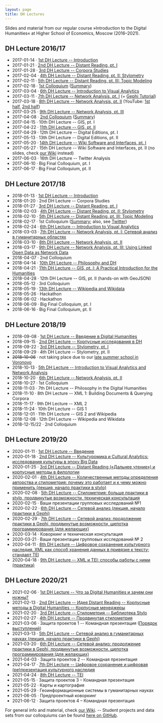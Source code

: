 ```yaml
---
layout: page
title: DH Lectures
---
```


Slides and material from our regular course »Introduction to the Digital Humanities« at Higher School of Economics, Moscow (2016–2021).

DH Lecture 2016/17
------------------

-   2017-01-14 · [1st DH Lecture --
    Introduction](/slides/2017-01-14-dh-lecture/index.html)
-   2017-01-21 · [2nd DH Lecture -- Distant Reading, pt.
    I](/slides/2017-01-21-dh-lecture/index.html)
-   2017-01-28 · [3rd DH Lecture -- Corpora
    Studies](https://cloud.mail.ru/public/3qnj/jYuWbqC8B)
-   2017-02-04 · [4th DH Lecture -- Distant Reading, pt. II:
    Stylometry](http://slides.com/danilsko/stylometry)
-   2017-02-11 · [5th DH Lecture -- Distant Reading, pt. III: Topic
    Modeling](/slides/2017-02-11-dh-lecture/index.html)
-   2017-02-18 · [1st
    Colloquium](https://hum.hse.ru/digital/minor_presentations)
    ([Summary](https://ling.hse.ru/news/202466349.html))
-   2017-03-04 · [6th DH Lecture -- Introduction to Visual
    Analytics](/slides/2017-03-04-dh-lecture/index.html)
-   2017-03-11 · [7th DH Lecture -- Network Analysis, pt.
    I](/slides/2017-03-11-dh-lecture/index.html) (+ [Gephi
    Tutorial](http://slides.com/danilsko/gephi/))
-   2017-03-18 · [8th DH Lecture -- Network Analysis, pt.
    II](http://slides.com/danilsko/networks1803) (YouTube: [1st
    half](https://www.youtube.com/watch?v=vwcMldy1v1E), [2nd
    half](https://www.youtube.com/watch?v=UpK5ioaLK8s))
-   2017-03-25 · [9th DH Lecture -- Network Analysis, pt.
    III](http://slides.com/danilsko/networks_2503)
-   2017-04-08 · [2nd
    Colloquium](https://drive.google.com/drive/folders/0B52X2sjf-HWaNnJSWE9MY1NUSzQ)
    ([Summary](https://hum.hse.ru/digital/news/206773411.html))
-   2017-04-15 · 10th DH Lecture -- GIS, pt. I
-   2017-04-22 · [11th DH Lecture -- GIS, pt.
    II](/slides/2017-04-22-dh-lecture/index.html)
-   2017-04-29 · 12th DH Lecture -- Digital Editions, pt. I
-   2017-05-13 · 13th DH Lecture -- Digital Editions, pt. II
-   2017-05-20 · [14th DH Lecture -- Wiki Software and Interfaces, pt.
    I](/slides/2017-05-20-dh-lecture/index.html)
-   2017-05-27 · 15th DH Lecture -- Wiki Software and Interfaces, pt. II
    (no slides, check [our Wiki](https://wiki.dh-minor.org/) instead)
-   2017-06-03 · 16th DH Lecture -- Twitter Analysis
-   2017-06-10 · Big Final Colloquium, pt. I
-   2017-06-17 · Big Final Colloquium, pt. II

DH Lecture 2017/18
------------------

-   2018-01-13 · [1st DH Lecture --
    Introduction](/slides/2018-01-13-dh-lecture/index.html)
-   2018-01-20 · 2nd DH Lecture -- Corpora Studies
-   2018-01-27 · [3rd DH Lecture -- Distant Reading, pt.
    I](/slides/2018-01-27-dh-lecture/index.html)
-   2018-02-03 · [4th DH Lecture -- Distant Reading, pt. II:
    Stylometry](http://slides.com/danilsko/stylometry_2018/)
-   2018-02-10 · [5th DH Lecture -- Distant Reading, pt. III: Topic
    Modeling](/slides/2018-02-10-dh-lecture/index.html)
-   2018-02-17 · 1st Colloquium
    ([Summary](https://hum.hse.ru/digital/news/217695778.html); also,
    see [Twitter](https://twitter.com/dh_hse/status/964848501267017729))
-   2018-02-24 · [6th DH Lecture -- Introduction to Visual
    Analytics](/slides/2018-02-24-dh-lecture/index.html)
-   2018-03-03 · [7th DH Lecture -- Network Analysis, pt. I: Сетевой
    анализ в гуманитарных
    областях](/slides/pdf/2018-03-03_-_DH_Minor_-_Сети.pdf)
-   2018-03-10 · [8th DH Lecture -- Network Analysis, pt.
    II](https://slides.com/danilsko/networks_2_2018/)
-   2018-03-17 · [9th DH Lecture -- Network Analysis, pt. III: Using
    Linked Open Data as Network
    Data](/slides/pdf/2018-03-17_-_DH_Minor_-_Sem_Web_SPARQL_Intro.pdf)
-   2018-04-07 · 2nd Colloquium
-   2018-04-14 · [10th DH Lecture -- Philosophy and
    DH](/slides/2018-04-14-dh-lecture/index.html)
-   2018-04-21 · [11th DH Lecture -- GIS, pt. I: A Practical
    Introduction for the
    Humanities](/slides/2018-04-21-dh-lecture/index.html)
-   2018-04-28 · 12th DH Lecture -- GIS, pt. II (hands-on with GeoJSON)
-   2018-05-12 · 3rd Colloquium
-   2018-05-19 · [13th DH Lecture -- Wikipedia and
    Wikidata](/slides/2018-05-19-dh-lecture/index.html)
-   2018-05-26 · Hackathon
-   2018-06-02 · Hackathon
-   2018-06-09 · Big Final Colloquium, pt. I
-   2018-06-16 · Big Final Colloquium, pt. II

DH Lecture 2018/19
------------------

-   2018-09-08 · [1st DH Lecture -- Введение в Digital
    Humanities](https://danilsko.github.io/slides/dh_course/intro.html)
-   2018-09-15 · [2nd DH Lecture -- Корпусные исследования в
    DH](https://cloud.mail.ru/public/9r6q/7u8fck7QM)
-   2018-09-22 · [3rd DH Lecture -- Stylometry, pt.
    I](https://slides.com/danilsko/stylometry_minor2018/)
-   2018-09-29 · 4th DH Lecture -- Stylometry, pt. II
-   ~~2018-10-06~~ · not taking place due to our [late summer school in
    Voronovo](https://hum.hse.ru/digital/summerschool2018)
-   2018-10-13 · [5th DH Lecture -- Introduction to Visual Analytics and
    Network
    Analysis](https://lehkost.github.io/slides/2018-10-13-dh-lecture/index.html)
-   2018-10-20 · [6th DH Lecture -- Network Analysis, pt.
    II](https://lehkost.github.io/slides/2018-10-20-dh-lecture/index.html)
-   2018-10-27 · 1st Colloquium
-   2018-11-03 · 7th DH Lecture -- Philosophy in the Digital Humanities
-   2018-11-10 · 8th DH Lecture -- XML 1: Building Documents & Querying
    Corpora
-   2018-11-17 · 9th DH Lecture -- XML 2
-   2018-11-24 · 10th DH Lecture -- GIS 1
-   2018-12-01 · 11th DH Lecture -- GIS 2 and Wikipedia
-   2018-12-08 · 12th DH Lecture -- Wikipedia and Wikidata
-   2018-12-15/22 · 2nd Colloquium

DH Lecture 2019/20
------------------

-   2020-01-11 · [1st DH Lecture --
    Введение](https://danilsko.github.io/slides/dhminor/intro.html)
-   2020-01-18 · [2nd DH Lecture -- Культуромика и Cultural Analytics:
    исследования культуры в эпоху Big
    Data](https://danilsko.github.io/dhminor/presentations/CultutralAnalyticsAndCulturomics.pdf)
-   2020-01-25 · [3rd DH Lecture -- Distant Reading («Дальнее чтение») и
    корпусные методы в
    филологии](https://lehkost.github.io/slides/2020-01-25-dh-lecture/index.html)
-   2020-02-01 · [4th DH Lecture -- Количественные методы определения
    авторства и стилометрия: почему это работает и к чему можно
    применить (лекция, начало практики в
    stylo)](https://slides.com/danilsko/stylometry_minor_2019)
-   2020-02-08 · [5th DH Lecture -- Стилометрия: больше практики в
    stylo, продвинутые возможности, техническая
    консультация](https://slides.com/danilsko/minor_stylometry_continues)
-   2020-02-15 · Ваши презентации групповых исследований №1
-   2020-02-22 · [6th DH Lecture -- Сетевой анализ (лекция, начало
    практики в
    Gephi)](https://lehkost.github.io/slides/2020-02-22-dh-lecture/index.html)
-   2020-02-29 · [7th DH Lecture -- Сетевой анализ: продолжение практики
    в Gephi, продвинутые возможности, щепотка программирования (для
    желающих)](https://lehkost.github.io/slides/2020-02-29-dh-lecture/index.html)
-   2020-03-14 · Коворкинг и техническая консультация
-   2020-03-21 · Ваши презентации групповых исследований № 2
-   2020-04-11 · [8th DH Lecture -- Цифровое сохранение культурного наследия. XML как
    способ хранения данных в привязке к тексту; стандарт
    TEI](https://docs.google.com/presentation/d/1-YP11JzQOuw4f37nTxZHi3bYJidiIYFD8cQDx7gXSP4/edit?usp=sharing)
-   2020-04-18 · [9th DH Lecture -- XML и TEI: способы работы с ними
    (практика)](https://drive.google.com/file/d/1bJziofJHlDPZlmTHo9mM7DyN8tJeqKd9/view?usp=sharing)

DH Lecture 2020/21
------------------

-   2021-02-06 · [1st DH Lecture -- Что за Digital Humanities и зачем они нужны?](https://danilsko.github.io/slides/dhminor2021/intro2021)
-   2021-02-13 · [2nd DH Lecture -- Идея Distant Reading -- Корпусные методы в Digital Humanities -- Корпусные менеджеры](https://danilsko.github.io/slides/dhminor2021/distantreading2021)
-   2021-02-20 · [3rd DH Lecture -- Стилометрия -- Библиотека Stylo](https://docs.google.com/presentation/d/11UErrqKG3xvZ0x2JDpU_jzcmSda_TbtJxZCGS-ikbN0/edit?usp=sharing)
-   2021-02-27 · [4th DH Lecture -- Продвинутая стилометрия](https://slides.com/danilsko/stylometry_minor2021_part_2)
-   2021-03-06 · Защита проектов 1 -- Командная презентация ([Порядок выступлений](https://docs.google.com/spreadsheets/d/1z0Y3aA5wJ4pYrei4fsgeGSHTvOpnETysbLCEEAwbsqg/edit?usp=sharing))
-   2021-03-13 · [5th DH Lecture -- Сетевой анализ в гуманитарных науках (лекция, начало практики в Gephi)](https://bit.ly/38APGZt)
-   2021-03-20 · [6th DH Lecture -- Сетевой анализ: продолжение практики в Gephi, продвинутые возможности, щепотка программирования (для желающих)](https://bit.ly/3s40d7i)
-   2021-04-03 · Защита проектов 2 -- Командная презентация
-   2021-04-17 · [7th DH Lecture -- Цифровое сохранение и цифровая (ре)презентация культурного наследия](https://docs.google.com/presentation/d/1Z3hkchcb_nuXhxdNG2KOxC0zTJLpPJDNGLlMeQh_RmQ/edit?usp=sharing)
-   2021-04-24 · [8th DH Lecture -- TEI](https://docs.google.com/presentation/d/1w9jOnqCEC8Kx9cz0D-SCIB6I9naqJBBiR41G3oZip5Y/edit?usp=sharing)
-   2021-05-15 · Защита проектов 3 – Командная презентация
-   2021-05-22 · Карты и картография
-   2021-05-29 · Геоинформационные системы в гуманитарных науках
-   2021-06-05 · Предпроектный коворкинг
-   2021-06-12 · Защита проектов 4 – Командная презентация

For general info and material, check [our
Wiki](https://wiki.dh-minor.org/). -- Student projects and data sets
from our colloquiums can be found [here on
GitHub](https://github.com/digital-humanities-hse).
